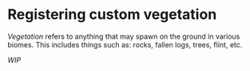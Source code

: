 # Registering custom vegetation
_Vegetation_ refers to anything that may spawn on the ground in various biomes. This includes things such as: rocks, fallen logs, trees, flint, etc.

_WIP_